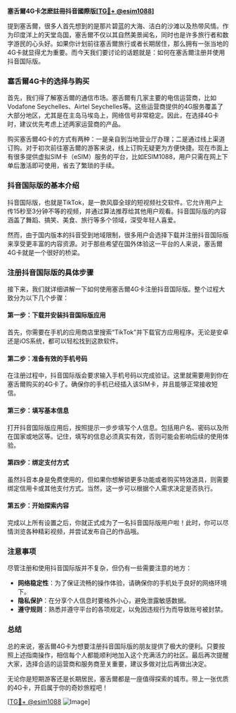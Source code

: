 **塞舌爾4G卡怎麽註冊抖音國際版[[TG💪+ @esim1088](https://t.me/s/esim1088)]**

提到塞舌爾，很多人首先想到的是那片碧蓝的大海、洁白的沙滩以及热带风情。作为印度洋上的天堂岛国，塞舌爾不仅以其自然美景闻名，同时也是许多旅行者和数字游民的心头好。如果你计划前往塞舌爾旅行或者长期居住，那么拥有一张当地的4G卡就显得尤为重要。而今天我们要讨论的话题就是：如何在塞舌爾注册并使用抖音国际版。

### 塞舌爾4G卡的选择与购买

首先，我们得了解塞舌爾的通信市场。塞舌爾有几家主要的电信运营商，比如Vodafone Seychelles、Airtel Seychelles等。这些运营商提供的4G服务覆盖了大部分地区，尤其是在主岛马埃岛上，网络信号非常稳定。因此，在选择4G卡时，建议优先考虑上述两家运营商的产品。

购买塞舌爾4G卡的方式有两种：一是亲自到当地营业厅办理；二是通过线上渠道订购。对于初次前往塞舌爾的游客来说，线上订购无疑更为方便快捷。现在市面上有很多提供虚拟SIM卡（eSIM）服务的平台，比如ESIM1088，用户只需在网上下单后激活即可使用，省去了繁琐的手续。

### 抖音国际版的基本介绍

抖音国际版，也就是TikTok，是一款风靡全球的短视频社交软件。它允许用户上传15秒至3分钟不等的视频，并通过算法推荐给其他用户观看。抖音国际版的内容涵盖了舞蹈、搞笑、美食、旅行等多个领域，深受年轻人喜爱。

然而，由于国内版本的抖音受到地域限制，很多用户会选择下载并注册抖音国际版来享受更丰富的内容资源。对于那些希望在国外体验这一平台的人来说，塞舌爾4G卡就是一个很好的桥梁。

### 注册抖音国际版的具体步骤

接下来，我们就详细讲解一下如何使用塞舌爾4G卡注册抖音国际版。整个过程大致分为以下几个步骤：

#### 第一步：下载并安装抖音国际版应用

首先，你需要在手机的应用商店里搜索“TikTok”并下载官方应用程序。无论是安卓还是iOS系统，都可以轻松找到这款软件。

#### 第二步：准备有效的手机号码

在注册过程中，抖音国际版会要求输入手机号码以完成验证。这里就需要用到你在塞舌爾购买的4G卡了。确保你的手机已经插入该SIM卡，并且能够正常接收短信。

#### 第三步：填写基本信息

打开抖音国际版应用后，按照提示一步步填写个人信息。包括用户名、密码以及所在国家或地区等。记住，填写的信息必须真实有效，否则可能会影响后续的使用体验。

#### 第四步：绑定支付方式

虽然抖音本身是免费使用的，但如果你想解锁更多功能或者购买特效道具，则需要绑定信用卡或其他支付方式。当然，这一步可以根据个人需求决定是否执行。

#### 第五步：开始探索内容

完成以上所有设置之后，你就正式成为了一名抖音国际版用户啦！此时，你可以尽情浏览各种精彩视频，并尝试发布自己的作品哦。

### 注意事项

尽管注册和使用抖音国际版并不复杂，但仍有一些需要注意的地方：

- **网络稳定性**：为了保证流畅的操作体验，请确保你的手机处于良好的网络环境下。
- **隐私保护**：在分享个人信息时要格外小心，避免泄露敏感数据。
- **遵守规则**：熟悉并遵守平台的各项规定，以免因违规行为而导致账号被封禁。

### 总结

总的来说，塞舌爾4G卡为想要注册抖音国际版的朋友提供了极大的便利。只要按照上述指南操作，相信每个人都能顺利地加入这个充满活力的社区。最后再次提醒大家，选择合适的运营商和服务商至关重要，建议多做对比后再做出决定。

无论你是短期游客还是长期居民，塞舌爾都是一座值得探索的城市。带上一张优质的4G卡，开启属于你的奇妙旅程吧！

[[TG💪+ @esim1088](https://t.me/s/esim1088) ![Image](https://i.postimg.cc/4NQfJmqS/Snipaste-2025-05-13-00-14-12.png)]